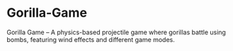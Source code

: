 # Gorilla-Game
Gorilla Game – A physics-based projectile game where gorillas battle using bombs, featuring wind effects and different game modes.
